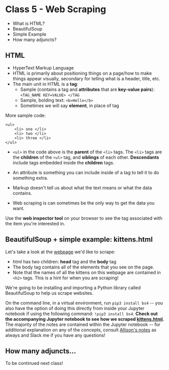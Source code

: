 # Class 5 - Web Scraping

+ What is HTML?
+ BeautifulSoup
+ Simple Example
+ How many adjuncts?

## HTML

+ HyperText Markup Language
+ HTML is primarily about positioning things on a page/how to make things appear visually, secondary for telling what is a header, title, etc.
+ The main unit in HTML is a **tag**:
    + Sample (contains a tag and **attributes** that are **key-value pairs**): `<TAG_NAME KEY=VALUE> </TAG`
    + Sample, bolding text: `<b>Hello</b>`
    + Sometimes we will say **element**, in place of tag

More sample code:
````
<ul>
    <li> one </li>
    <li> two </li>
    <li> three </li>
</ul>

````

+ `<ul>` in the code above is the **parent** of the `<li>` tags. The `<li>` tags are the **children** of the `<ul>` tag, and **siblings** of each other. **Descendants** include tags embedded inside the **children** tags.

+ An attribute is something you can include inside of a tag to tell it to do something extra.
+ Markup doesn't tell us about what the text means or what the data contains.
+ Web scraping is can sometimes be the only way to get the data you want.

Use the **web inspector tool** on your browser to see the tag associated with the item you're interested in.

## BeautifulSoup + simple example: kittens.html

Let's take a look at the [webpage](http://static.decontextualize.com/kittens.html) we'd like to scrape:

+ html has two children: **head** tag and the **body** tag
+ The body tag contains all of the elements that you see on the page.
+ Note that the names of all the kittens on this webpage are contained in `<h2>` tags. This is a hint for when you are scraping!

We're going to be installing and importing a Python library called BeautifulSoup to help us scrape websites.

On the command line, in a virtual environment, run `pip3 install bs4` -- you also have the option of doing this directly from inside your Jupyter notebook if using the following command: `!pip3 install bs4`.
**Check out the accompanying Jupyter notebook to see how we scraped [kittens.html](http://static.decontextualize.com/kittens.html).** The majority of the notes are contained within the Jupyter notebook -- for additional explanation on any of the concepts, consult [Allison's notes](https://github.com/ledeprogram/data-and-databases/blob/master/Scraping_HTML.ipynb) as always and Slack me if you have any questions!

## How many adjuncts...

To be continued next class!
